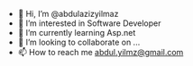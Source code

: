 - 👋 Hi, I’m @abdulazizyilmaz
- 👀 I’m interested in Software Developer
- 🌱 I’m currently learning Asp.net
- 💞️ I’m looking to collaborate on ...
- 📫 How to reach me abdul.yilmz@gmail.com

<!---
abdulazizyilmaz/abdulazizyilmaz is a ✨ special ✨ repository because its `README.md` (this file) appears on your GitHub profile.
You can click the Preview link to take a look at your changes.
--->
